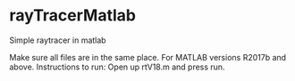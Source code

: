 # rayTracerMatlab
Simple raytracer in matlab

Make sure all files are in the same place.
For MATLAB versions R2017b and above.
Instructions to run:
Open up rtV18.m and press run.
